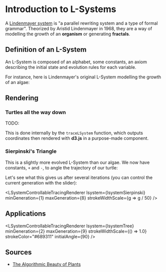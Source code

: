 <script lang="ts">
  import {
    createLSystem,
    lsystemAlgaeDescriptor,
    lsystemTreeDescriptorFactory,
    lsystemSierpinskiTriangleDescriptorFactory,
  } from "$lib/lsystems/lsystem";
  import LSystemDescriptorWidget from "$lib/lsystems/LSystemDescriptorWidget.svelte";
  import LSystemTracingRenderer from "$lib/lsystems/LSystemTracingRenderer.svelte";
  import LSystemControllableTracingRenderer from "$lib/lsystems/LSystemControllableTracingRenderer.svelte";

  // Sierpinski Triangle
  const lsystemSierpinski = createLSystem(lsystemSierpinskiTriangleDescriptorFactory(120));

  // "Tree"
  const lsystemTree = createLSystem(lsystemTreeDescriptorFactory(22.5));
</script>

# Introduction to L-Systems

A [Lindenmayer system](https://www.wikiwand.com/en/L-system) is "a parallel rewriting system and a type of formal grammar". Theorized by Aristid Lindenmayer in 1968, they are a way of modelling the growth of an **organism** or generating **fractals**.

## Definition of an L-System

An L-System is composed of an alphabet, some constants, an axiom describing the initial state and evolution rules for each variable.

For instance, here is Lindenmayer's original L-System modelling the growth of an algae:

<LSystemDescriptorWidget descriptor={lsystemAlgaeDescriptor} />

## Rendering

### Turtles all the way down

TODO:

This is done internally by the `traceLSystem` function, which outputs coordinates then rendered with **d3.js** in a purpose-made component.

### Sierpinski's Triangle

This is a slightly more evolved L-System than our algae. We now have constants, `+` and `-`, to angle the trajectory of our turtle:

<LSystemDescriptorWidget descriptor={lsystemSierpinski.descriptor} />

Let's see what this gives us after several iterations (you can control the current generation with the slider):

<LSystemControllableTracingRenderer
  lsystem={lsystemSierpinski}
  minGeneration={1}
  maxGeneration={8}
  strokeWidthScale={g => g / 50}
/>

## Applications

<LSystemDescriptorWidget descriptor={lsystemTree.descriptor} />

<LSystemControllableTracingRenderer
  lsystem={lsystemTree}
  minGeneration={2}
  maxGeneration={9}
  strokeWidthScale={() => 1.0}
  strokeColor="#689311"
  initialAngle={90}
/>

## Sources

- [The Algorithmic Beauty of Plants](http://algorithmicbotany.org/papers/#abop)
